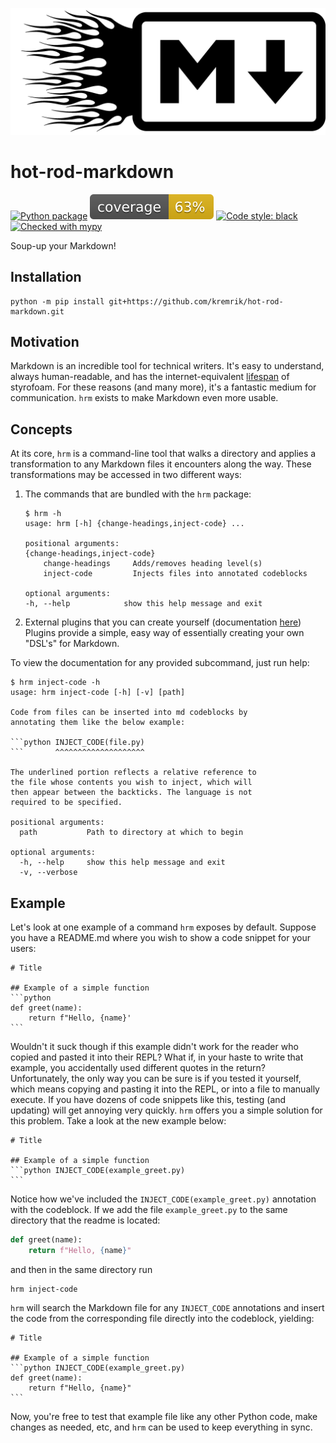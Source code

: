 ![](images/hot-rod-markdown.png)

# hot-rod-markdown
[![Python package](https://github.com/kremrik/hot-rod-markdown/actions/workflows/python-package.yml/badge.svg)](https://github.com/kremrik/hot-rod-markdown/actions/workflows/python-package.yml)
![coverage](images/coverage.svg)
[![Code style: black](https://img.shields.io/badge/code%20style-black-000000.svg)](https://github.com/psf/black)
[![Checked with mypy](http://www.mypy-lang.org/static/mypy_badge.svg)](http://mypy-lang.org/)

Soup-up your Markdown!

## Installation
```
python -m pip install git+https://github.com/kremrik/hot-rod-markdown.git
```

## Motivation
Markdown is an incredible tool for technical writers.
It's easy to understand, always human-readable, and has the internet-equivalent [lifespan](https://brandur.org/fragments/graceful-degradation-time) of styrofoam.
For these reasons (and many more), it's a fantastic medium for communication.
`hrm` exists to make Markdown even more usable.

## Concepts
At its core, `hrm` is a command-line tool that walks a directory and applies a transformation to any Markdown files it encounters along the way.
These transformations may be accessed in two different ways:
1. The commands that are bundled with the `hrm` package:
    ```
    $ hrm -h
    usage: hrm [-h] {change-headings,inject-code} ...

    positional arguments:
    {change-headings,inject-code}
        change-headings     Adds/removes heading level(s)
        inject-code         Injects files into annotated codeblocks

    optional arguments:
    -h, --help            show this help message and exit
    ```
1. External plugins that you can create yourself (documentation [here](hrm/plugins/README.md))
Plugins provide a simple, easy way of essentially creating your own "DSL's" for Markdown.

To view the documentation for any provided subcommand, just run help:
```
$ hrm inject-code -h
usage: hrm inject-code [-h] [-v] [path]

Code from files can be inserted into md codeblocks by
annotating them like the below example:

```python INJECT_CODE(file.py)
```       ^^^^^^^^^^^^^^^^^^^^

The underlined portion reflects a relative reference to
the file whose contents you wish to inject, which will
then appear between the backticks. The language is not
required to be specified.

positional arguments:
  path           Path to directory at which to begin

optional arguments:
  -h, --help     show this help message and exit
  -v, --verbose
```

## Example
Let's look at one example of a command `hrm` exposes by default.
Suppose you have a README.md where you wish to show a code snippet for your users:

````
# Title

## Example of a simple function
```python
def greet(name):
    return f"Hello, {name}'
```
````

Wouldn't it suck though if this example didn't work for the reader who copied and pasted it into their REPL?
What if, in your haste to write that example, you accidentally used different quotes in the return?
Unfortunately, the only way you can be sure is if you tested it yourself, which means copying and pasting it into the REPL, or into a file to manually execute.
If you have dozens of code snippets like this, testing (and updating) will get annoying very quickly.
`hrm` offers you a simple solution for this problem.
Take a look at the new example below:

````
# Title

## Example of a simple function
```python INJECT_CODE(example_greet.py)
```
````

Notice how we've included the `INJECT_CODE(example_greet.py)` annotation with the codeblock.
If we add the file `example_greet.py` to the same directory that the readme is located:
```python
def greet(name):
    return f"Hello, {name}"
```

and then in the same directory run

```
hrm inject-code
```

`hrm` will search the Markdown file for any `INJECT_CODE` annotations and insert the code from the corresponding file directly into the codeblock, yielding:

````
# Title

## Example of a simple function
```python INJECT_CODE(example_greet.py)
def greet(name):
    return f"Hello, {name}"
```
````

Now, you're free to test that example file like any other Python code, make changes as needed, etc, and `hrm` can be used to keep everything in sync.
